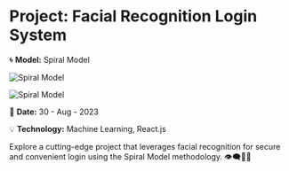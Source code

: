 # Project: Facial Recognition Login System

🌀 **Model:** Spiral Model

![Spiral Model](https://www.techuz.com/blog/wp-content/uploads/2018/10/SDLC-Model_Spiral.jpg)

![Spiral Model](https://artoftesting.com/wp-content/uploads/2020/01/spiral-1024x629.jpg)

📅 **Date:** 30 - Aug - 2023

💡 **Technology:** Machine Learning, React.js

Explore a cutting-edge project that leverages facial recognition for secure and convenient login using the Spiral Model methodology. 👁️‍🗨️🔐🚀
